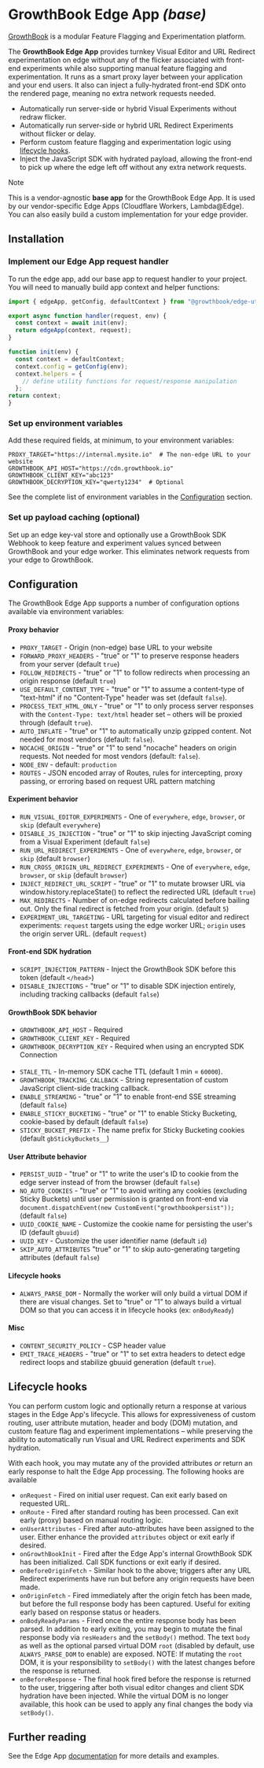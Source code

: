 # GrowthBook Edge App _(base)_

[GrowthBook](https://www.growthbook.io) is a modular Feature Flagging and Experimentation platform.

The **GrowthBook Edge App** provides turnkey Visual Editor and URL Redirect experimentation on edge without any of the flicker associated with front-end experiments while also supporting manual feature flagging and experimentation. It runs as a smart proxy layer between your application and your end users. It also can inject a fully-hydrated front-end SDK onto the rendered page, meaning no extra network requests needed.

- Automatically run server-side or hybrid Visual Experiments without redraw flicker.
- Automatically run server-side or hybrid URL Redirect Experiments without flicker or delay.
- Perform custom feature flagging and experimentation logic using [lifecycle hooks](#lifecycle-hooks).
- Inject the JavaScript SDK with hydrated payload, allowing the front-end to pick up where the edge left off without any extra network requests.

> [!NOTE]
> 
> This is a vendor-agnostic **base app** for the GrowthBook Edge App. It is used by our vendor-specific Edge Apps (Cloudflare Workers, Lambda@Edge). You can also easily build a custom implementation for your edge provider. 

## Installation

### Implement our Edge App request handler

To run the edge app, add our base app to request handler to your project. You will need to manually build app context and helper functions:

```javascript
import { edgeApp, getConfig, defaultContext } from "@growthbook/edge-utils";

export async function handler(request, env) {
  const context = await init(env);
  return edgeApp(context, request);
}

function init(env) {
  const context = defaultContext;
  context.config = getConfig(env);
  context.helpers = {
    // define utility functions for request/response manipulation
  };
return context;
}
```

### Set up environment variables

Add these required fields, at minimum, to your environment variables:

```
PROXY_TARGET="https://internal.mysite.io"  # The non-edge URL to your website
GROWTHBOOK_API_HOST="https://cdn.growthbook.io"
GROWTHBOOK_CLIENT_KEY="abc123"
GROWTHBOOK_DECRYPTION_KEY="qwerty1234"  # Optional
```

See the complete list of environment variables in the [Configuration](#configuration) section.

### Set up payload caching (optional)

Set up an edge key-val store and optionally use a GrowthBook SDK Webhook to keep feature and experiment values synced between GrowthBook and your edge worker. This eliminates network requests from your edge to GrowthBook.

## Configuration

The GrowthBook Edge App supports a number of configuration options available via environment variables:

#### Proxy behavior
- `PROXY_TARGET` - Origin (non-edge) base URL to your website
- `FORWARD_PROXY_HEADERS` - "true" or "1" to preserve response headers from your server (default `true`)
- `FOLLOW_REDIRECTS` - "true" or "1" to follow redirects when processing an origin response (default `true`)
- `USE_DEFAULT_CONTENT_TYPE` - "true" or "1" to assume a content-type of "text-html" if no "Content-Type" header was set (default `false`).
- `PROCESS_TEXT_HTML_ONLY` - "true" or "1" to only process server responses with the `Content-Type: text/html` header set – others will be proxied through (default `true`).
- `AUTO_INFLATE` - "true" or "1" to automatically unzip gzipped content. Not needed for most vendors (default: `false`).
- `NOCACHE_ORIGIN` - "true" or "1" to send "nocache" headers on origin requests. Not needed for most vendors (default: `false`).
- `NODE_ENV` - default: `production`
- `ROUTES` - JSON encoded array of Routes, rules for intercepting, proxy passing, or erroring based on request URL pattern matching

#### Experiment behavior
- `RUN_VISUAL_EDITOR_EXPERIMENTS` - One of `everywhere`, `edge`, `browser`, or `skip` (default `everywhere`)
- `DISABLE_JS_INJECTION` - "true" or "1" to skip injecting JavaScript coming from a Visual Experiment (default `false`)
- `RUN_URL_REDIRECT_EXPERIMENTS` - One of `everywhere`, `edge`, `browser`, or `skip` (default `browser`)
- `RUN_CROSS_ORIGIN_URL_REDIRECT_EXPERIMENTS` - One of `everywhere`, `edge`, `browser`, or `skip` (default `browser`)
- `INJECT_REDIRECT_URL_SCRIPT` - "true" or "1" to mutate browser URL via window.history.replaceState() to reflect the redirected URL (default `true`)
- `MAX_REDIRECTS` - Number of on-edge redirects calculated before bailing out. Only the final redirect is fetched from your origin. (default `5`)
- `EXPERIMENT_URL_TARGETING` - URL targeting for visual editor and redirect experiments: `request` targets using the edge worker URL; `origin` uses the origin server URL. (default `request`)

#### Front-end SDK hydration
- `SCRIPT_INJECTION_PATTERN` - Inject the GrowthBook SDK before this token (default `</head>`)
- `DISABLE_INJECTIONS` - "true" or "1" to disable SDK injection entirely, including tracking callbacks (default `false`)

#### GrowthBook SDK behavior
- `GROWTHBOOK_API_HOST` - Required
- `GROWTHBOOK_CLIENT_KEY` - Required
- `GROWTHBOOK_DECRYPTION_KEY` - Required when using an encrypted SDK Connection
<br /><br />
- `STALE_TTL` - In-memory SDK cache TTL (default 1 min = `60000`).
- `GROWTHBOOK_TRACKING_CALLBACK` - String representation of custom JavaScript client-side tracking callback.
- `ENABLE_STREAMING` - "true" or "1" to enable front-end SSE streaming (default `false`)
- `ENABLE_STICKY_BUCKETING` - "true" or "1" to enable Sticky Bucketing, cookie-based by default (default `false`)
- `STICKY_BUCKET_PREFIX` - The name prefix for Sticky Bucketing cookies (default `gbStickyBuckets__`)

#### User Attribute behavior
- `PERSIST_UUID` - "true" or "1" to write the user's ID to cookie from the edge server instead of from the browser (default `false`)
- `NO_AUTO_COOKIES` - "true" or "1" to avoid writing any cookies (excluding Sticky Buckets) until user permission is granted on front-end via `document.dispatchEvent(new CustomEvent("growthbookpersist"));` (default `false`)
- `UUID_COOKIE_NAME` - Customize the cookie name for persisting the user's ID (default `gbuuid`)
- `UUID_KEY` - Customize the user identifier name (default `id`)
- `SKIP_AUTO_ATTRIBUTES` "true" or "1" to skip auto-generating targeting attributes (default `false`)

#### Lifecycle hooks
- `ALWAYS_PARSE_DOM` - Normally the worker will only build a virtual DOM if there are visual changes. Set to "true" or "1" to always build a virtual DOM so that you can access it in lifecycle hooks (ex: `onBodyReady`)

#### Misc
- `CONTENT_SECURITY_POLICY` - CSP header value
- `EMIT_TRACE_HEADERS` - "true" or "1" to set extra headers to detect edge redirect loops and stabilize gbuuid generation (default `true`).


## Lifecycle hooks
You can perform custom logic and optionally return a response at various stages in the Edge App's lifecycle. This allows for expressiveness of custom routing, user attribute mutation, header and body (DOM) mutation, and custom feature flag and experiment implementations – while preserving the ability to automatically run Visual and URL Redirect experiments and SDK hydration.

With each hook, you may mutate any of the provided attributes *or* return an early response to halt the Edge App processing. The following hooks are available

- `onRequest` - Fired on initial user request. Can exit early based on requested URL.
- `onRoute` - Fired after standard routing has been processed. Can exit early (proxy) based on manual routing logic.
- `onUserAttributes` - Fired after auto-attributes have been assigned to the user. Either enhance the provided `attributes` object or exit early if desired.
- `onGrowthBookInit` - Fired after the Edge App's internal GrowthBook SDK has been initialized. Call SDK functions or exit early if desired.
- `onBeforeOriginFetch` - Similar hook to the above; triggers after any URL Redirect experiments have run but before any origin requests have been made.
- `onOriginFetch` - Fired immediately after the origin fetch has been made, but before the full response body has been captured. Useful for exiting early based on response status or headers.
- `onBodyReadyParams` - Fired once the entire response body has been parsed. In addition to early exiting, you may begin to mutate the final response body via `resHeaders` and the `setBody()` method. The text `body` as well as the optional parsed virtual DOM `root` (disabled by default, use `ALWAYS_PARSE_DOM` to enable) are exposed. NOTE: If mutating the `root` DOM, it is your responsibility to `setBody()` with the latest changes before the response is returned.
- `onBeforeResponse` - The final hook fired before the response is returned to the user, triggering after both visual editor changes and client SDK hydration have been injected. While the virtual DOM is no longer available, this hook can be used to apply any final changes the body via `setBody()`. 

## Further reading

See the Edge App [documentation](https://docs.growthbook.io/lib/edge/other) for more details and examples.
